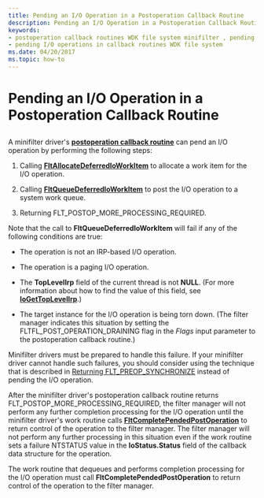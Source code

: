 ```yaml
---
title: Pending an I/O Operation in a Postoperation Callback Routine
description: Pending an I/O Operation in a Postoperation Callback Routine
keywords:
- postoperation callback routines WDK file system minifilter , pending operations
- pending I/O operations in callback routines WDK file system
ms.date: 04/20/2017
ms.topic: how-to
---
```


# Pending an I/O Operation in a Postoperation Callback Routine


## <span id="ddk_pending_an_io_operation_in_a_postoperation_callback_routine_if"></span><span id="DDK_PENDING_AN_IO_OPERATION_IN_A_POSTOPERATION_CALLBACK_ROUTINE_IF"></span>


A minifilter driver's [**postoperation callback routine**](/windows-hardware/drivers/ddi/fltkernel/nc-fltkernel-pflt_post_operation_callback) can pend an I/O operation by performing the following steps:

1.  Calling [**FltAllocateDeferredIoWorkItem**](/windows-hardware/drivers/ddi/fltkernel/nf-fltkernel-fltallocatedeferredioworkitem) to allocate a work item for the I/O operation.

2.  Calling [**FltQueueDeferredIoWorkItem**](/windows-hardware/drivers/ddi/fltkernel/nf-fltkernel-fltqueuedeferredioworkitem) to post the I/O operation to a system work queue.

3.  Returning FLT\_POSTOP\_MORE\_PROCESSING\_REQUIRED.

Note that the call to **FltQueueDeferredIoWorkItem** will fail if any of the following conditions are true:

-   The operation is not an IRP-based I/O operation.

-   The operation is a paging I/O operation.

-   The **TopLevelIrp** field of the current thread is not **NULL**. (For more information about how to find the value of this field, see [**IoGetTopLevelIrp**](/windows-hardware/drivers/ddi/ntifs/nf-ntifs-iogettoplevelirp).)

-   The target instance for the I/O operation is being torn down. (The filter manager indicates this situation by setting the FLTFL\_POST\_OPERATION\_DRAINING flag in the *Flags* input parameter to the postoperation callback routine.)

Minifilter drivers must be prepared to handle this failure. If your minifilter driver cannot handle such failures, you should consider using the technique that is described in [Returning FLT\_PREOP\_SYNCHRONIZE](returning-flt-preop-synchronize.md) instead of pending the I/O operation.

After the minifilter driver's postoperation callback routine returns FLT\_POSTOP\_MORE\_PROCESSING\_REQUIRED, the filter manager will not perform any further completion processing for the I/O operation until the minifilter driver's work routine calls [**FltCompletePendedPostOperation**](/windows-hardware/drivers/ddi/fltkernel/nf-fltkernel-fltcompletependedpostoperation) to return control of the operation to the filter manager. The filter manager will not perform any further processing in this situation even if the work routine sets a failure NTSTATUS value in the **IoStatus.Status** field of the callback data structure for the operation.

The work routine that dequeues and performs completion processing for the I/O operation must call **FltCompletePendedPostOperation** to return control of the operation to the filter manager.

 

